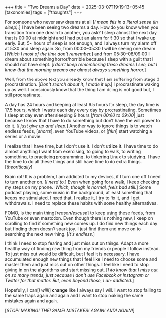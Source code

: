 +++
title = "Two Dreams a Day"
date = 2025-03-07T19:19:13+05:45
[taxonomies] 
tags = ["thoughts"]
+++

For someone who never saw dreams at all [_I mean this in a literal sense (in sleep)._] I have been
seeing two dreams a day. How do you know when you transition from one dream to another, you ask?
I sleep almost the next day that is 00:00 at midnight and I had put an alarm for 5:30 so that I wake
up early. But, 5~ hours of sleep is not enough, and I always turn my alarm off at 5:30 and sleep again.
So, from 00:00–05:30 I will be seeing one dream [_Which I most of the time don't remember._] and
from 05:30–08/09:00 I dream about something horror/horrible because I sleep with a guilt that I
should not have slept. [_I don't keep remembering these dreams I see, but I know that the morning
dreams are almost always something horror._]

Well, from the above text you already know that I am suffering from stage 3 procrastination. [_Don't
search about it, I made it up._] I procrastinate waking up as well. I consciously know that the thing
I am doing is not good but, I still procrastinate.

A day has 24 hours and keeping at least 6.5 hours for sleep, the day time is 17.5 hours, which I waste
each day every day by procrastinating. Sometimes I sleep at day even after sleeping 9 hours [_from 00:00 to
09:00_] just because I know that I have to do something but don't have the will power to do it. [_I just give up
and sleep._] Another way to ignore things is to watch endless feeds, [_shorts_], even YouTube videos, or [_frkn_]
start watching a series or a movie.

I realize that I have time, but I don't use it. I don't utilize it. I have time to do almost anything I want
from exercising, to going to walk, to writing something, to practicing programming, to tinkering Linux to studying.
I have the time to do all these things and still have time to do extra things. [_theoritically_]

Brain rot! It is a problem, I am addicted to my devices, if I turn one off I need to turn another on. [_I need to._]
Even when going for a walk, I keep checking my steps on my phone. [_Which, though is normal, feels bad still._]
Some podcast playing, some music in the background, at least something that keeps me stimulated, I need that.
I realize it, I try to fix it, and I get withdrawals. I need to replace these habits with some healthy alternatives.

FOMO, is the main thing [_reason/excuse_] to keep using these feeds, from YouTube or even mastodon. Even though
there is nothing new, I keep on scrolling to find if something new comes up. I do find new things each day but
finding them doesn't spark joy. I just find them and move on to searching the next new thing. [_It's endless._]

I think I need to stop fearing and just miss out on things. Adapt a more healthy way of finding new thing from my
friends or people I follow instead. To just miss out would be difficult, but I feel it is necessary. I have accumulated
enough new things that I feel like I need to choose some and master them and just miss out on other things. I feel like
I need to stop giving in on the algorithms and start missing out. [_I do know that I miss out on so many trends, just because
I don't use Facebook or Instagram or Twitter for that matter. But, even beyond those, I am addicted._]

Hopefully, I can[_I will!_] __change__ like I always say I will. I want to stop falling to the same traps again and again
and I want to stop making the same mistakes again and again.

[_STOP! MAKING! THE! SAME! MISTAKES! AGAIN! AND! AGAIN!_]
